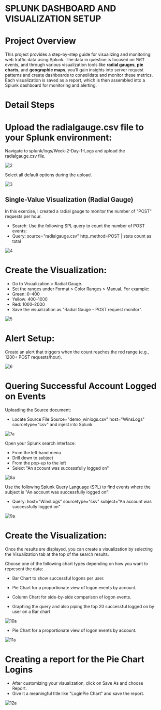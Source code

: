 # <h1> SPLUNK DASHBOARD AND VISUALIZATION SETUP </h1>
# Project Overview
This project provides a step-by-step guide for visualizing and monitoring web traffic data using Splunk. The data in question is focused on `POST` events, and through various visualization tools like **radial gauges**, **pie charts**, and **geographic maps**, you’ll gain insights into server request patterns and create dashboards to consolidate and monitor these metrics. Each visualization is saved as a report, which is then assembled into a Splunk dashboard for monitoring and alerting.

# Detail Steps
# Upload the radialgauge.csv file to your Splunk environment:
Navigate to splunk/logs/Week-2-Day-1-Logs and upload the radialgauge.csv file.

![2](https://github.com/user-attachments/assets/07170b15-afcc-46a9-83ae-a9bb154d5c4a)

Select all default options during the upload.

![3](https://github.com/user-attachments/assets/854f0e92-669a-4596-b703-c3f1302f6abc)

## Single-Value Visualization (Radial Gauge)
In this exercise, I created a radial gauge to monitor the number of "POST" requests per hour.
- Search: Use the following SPL query to count the number of POST events:
- Query: source="radialgauge.csv" http_method=POST | stats count as total

![4](https://github.com/user-attachments/assets/ba922081-fe5b-4eab-bf3d-7624fc3b26a6)

# Create the Visualization:
- Go to Visualization > Radial Gauge.
- Set the ranges under Format > Color Ranges > Manual. For example:
- Green: 0–400
- Yellow: 400–1000
- Red: 1000–2000
- Save the visualization as "Radial Gauge – POST request monitor".

![5](https://github.com/user-attachments/assets/8e4b12e5-1610-4488-bd15-f622521ee58c)

# Alert Setup:
Create an alert that triggers when the count reaches the red range (e.g., 1200+ POST requests/hour).

![6](https://github.com/user-attachments/assets/88d443ac-fe41-4171-b44f-f96f13492424)

# Quering Successful Account Logged on Events
Uploading the Source document:
- Locate Source File:Source="demo_winlogs.csv" host="WinsLogs" sourcetype="csv" and injest into Splunk

![7a](https://github.com/user-attachments/assets/7eb73834-c556-4ad8-9855-75ddddfac25e)

Open your Splunk search interface:
- From the left hand menu
- Drill down to subject
- From the pop-up to the left
- Select "An account was successfully logged on"

![8a](https://github.com/user-attachments/assets/600e3f93-f5bc-4fcf-a4b8-a3a2d7cf8bc4)

Use the following Splunk Query Language (SPL) to find events where the subject is "An account was successfully logged on":

- Query: host="WinsLogs" sourcetype="csv" subject="An account was successfully logged on"

![9a](https://github.com/user-attachments/assets/e49f2776-eec7-437f-b06d-fd2731f68d91)

# Create the Visualization:
Once the results are displayed, you can create a visualization by selecting the Visualization tab at the top of the search results.

Choose one of the following chart types depending on how you want to represent the data:
- Bar Chart to show successful logons per user.
- Pie Chart for a proportionate view of logon events by account.
- Column Chart for side-by-side comparison of logon events.


- Graphing the query and also piping the top 20 successful logged on by user on a Bar chart

![10a](https://github.com/user-attachments/assets/baac88c4-e82a-4f23-bbb2-b28692274e3a)

- Pie Chart for a proportionate view of logon events by account.

![11a](https://github.com/user-attachments/assets/ccbfcda2-c7cc-439f-80ea-1c2ee565ca0f)

# Creating a report for the Pie Chart Logins
- After customizing your visualization, click on Save As and choose Report.
- Give it a meaningful title like "LoginPie Chart" and save the report.

![12a](https://github.com/user-attachments/assets/d1119f23-6b03-4aa0-bb87-d926746a3927)





